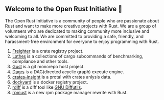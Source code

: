 ## Welcome to the Open Rust Initiative 🙌

The Open Rust Initiative is a community of people who are passionate about Rust and want to make more creative projects with Rust. We are a group of volunteers who are dedicated to making community more inclusive and welcoming to all. We are committed to providing a safe, friendly, and harassment-free environment for everyone to enjoy programming with Rust.

1. [Freighter](https://github.com/open-rust-initiative/freighter) is a crate registry project.
2. [Lathes](https://github.com/open-rust-initiative/lathes) is a collections of cargo subcommands of benchmarking, compliance and other tools.
3. [Gust](https://github.com/open-rust-initiative/gust) is a git monorepo host project.
4. [Dagrs](https://github.com/open-rust-Initiative/dagrs) is a DAG(directed acyclic graph) execute engine.
5. [crates-insight](https://github.com/open-rust-initiative/crates-insight) is a protal with crates anlysis data.
6. [dockyard](https://github.com/open-rust-initiative/dockyard) is a docker registry project.
7. [rdiff](https://github.com/open-rust-initiative/rdiff) is a diff tool like [GNU Diffutils](https://www.gnu.org/software/diffutils).
8. [rpmust](https://github.com/open-rust-initiative/rpmust) is a new rpm package manager rewrite with Rust.
